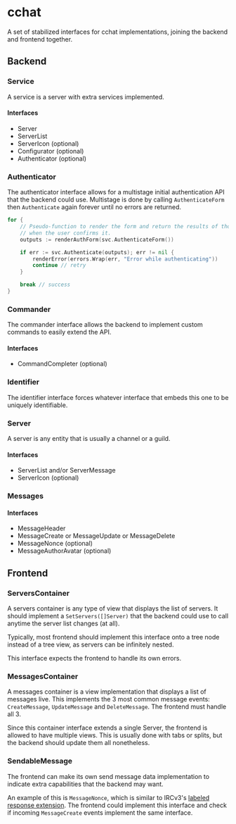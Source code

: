 # cchat

A set of stabilized interfaces for cchat implementations, joining the backend
and frontend together.

## Backend

### Service

A service is a server with extra services implemented.

#### Interfaces

- Server
- ServerList
- ServerIcon (optional)
- Configurator (optional)
- Authenticator (optional)

### Authenticator

The authenticator interface allows for a multistage initial authentication API
that the backend could use. Multistage is done by calling `AuthenticateForm`
then `Authenticate` again forever until no errors are returned.

```go
for {
	// Pseudo-function to render the form and return the results of those forms
	// when the user confirms it.
	outputs := renderAuthForm(svc.AuthenticateForm())

	if err := svc.Authenticate(outputs); err != nil {
		renderError(errors.Wrap(err, "Error while authenticating"))
		continue // retry
	}

	break // success
}
```

### Commander

The commander interface allows the backend to implement custom commands to
easily extend the API.

#### Interfaces

- CommandCompleter (optional)

### Identifier

The identifier interface forces whatever interface that embeds this one to be
uniquely identifiable.

### Server

A server is any entity that is usually a channel or a guild.

#### Interfaces

- ServerList and/or ServerMessage
- ServerIcon (optional)

### Messages

#### Interfaces

- MessageHeader
- MessageCreate or MessageUpdate or MessageDelete
- MessageNonce (optional)
- MessageAuthorAvatar (optional)

## Frontend

### ServersContainer

A servers container is any type of view that displays the list of servers. It
should implement a `SetServers([]Server)` that the backend could use to call
anytime the server list changes (at all).

Typically, most frontend should implement this interface onto a tree node
instead of a tree view, as servers can be infinitely nested.

This interface expects the frontend to handle its own errors.

### MessagesContainer

A messages container is a view implementation that displays a list of messages
live. This implements the 3 most common message events: `CreateMessage`,
`UpdateMessage` and `DeleteMessage`. The frontend must handle all 3.

Since this container interface extends a single Server, the frontend is allowed
to have multiple views. This is usually done with tabs or splits, but the
backend should update them all nonetheless.

### SendableMessage

The frontend can make its own send message data implementation to indicate extra
capabilities that the backend may want.

An example of this is `MessageNonce`, which is similar to IRCv3's [labeled
response extension](https://ircv3.net/specs/extensions/labeled-response).
The frontend could implement this interface and check if incoming
`MessageCreate` events implement the same interface.
